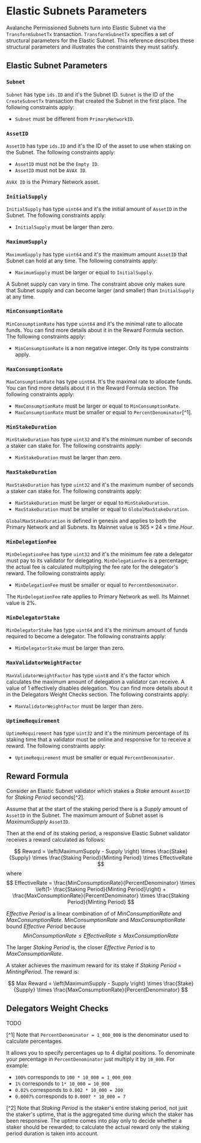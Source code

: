 # Elastic Subnets Parameters

Avalanche Permissioned Subnets turn into Elastic Subnet via the `TransformSubnetTx` transaction.
`TransformSubnetTx` specifies a set of structural parameters for the Elastic Subnet.
This reference describes these structural parameters and illustrates the constraints they must satisfy.

## Elastic Subnet Parameters

### `Subnet`

`Subnet` has type `ids.ID` and it's the Subnet ID.
`Subnet` is the ID of the `CreateSubnetTx` transaction that created the Subnet in the first place. 
The following constraints apply:

* `Subnet` must be different from `PrimaryNetworkID`.

### `AssetID`

`AssetID` has type `ids.ID` and it's the ID of the asset to use when staking on the Subnet.
The following constraints apply:
  
* `AssetID` must not be the `Empty ID`.
* `AssetID` must not be `AVAX ID`.

`AVAX ID` is the Primary Network asset.

### `InitialSupply`

`InitialSupply` has type `uint64` and it's the initial amount of `AssetID` in the Subnet.
The following constraints apply:

* `InitialSupply` must be larger than zero.

### `MaximumSupply`

`MaximumSupply` has type `uint64` and it's the maximum amount `AssetID` that Subnet can hold at any time.
The following constraints apply:

* `MaximumSupply` must be larger or equal to `InitialSupply`.

A Subnet supply can vary in time. The constraint above only makes sure that Subnet
supply and can become larger (and smaller) than `InitialSupply` at any time.

### `MinConsumptionRate`

`MinConsumptionRate` has type `uint64` and it's the minimal rate to allocate funds.
You can find more details about it in the Reward Formula section.
The following constraints apply:

* `MinConsumptionRate` is a non negative integer. Only its type constraints apply.

### `MaxConsumptionRate`

`MaxConsumptionRate` has type `uint64`. It's the maximal rate to allocate funds.
You can find more details about it in the Reward Formula section.
The following constraints apply:

* `MaxConsumptionRate` must be larger or equal to `MinConsumptionRate`.
* `MaxConsumptionRate` must be smaller or equal to `PercentDenominator`[^1].

### `MinStakeDuration`

`MinStakeDuration` has type `uint32` and it's the minimum number of seconds a staker can stake for.
The following constraints apply:

* `MinStakeDuration` must be larger than zero.

### `MaxStakeDuration`

`MaxStakeDuration` has type `uint32` and it's the maximum number of seconds a staker can stake for.
The following constraints apply:

* `MaxStakeDuration` must be larger or equal to `MinStakeDuration`.
* `MaxStakeDuration` must be smaller or equal to `GlobalMaxStakeDuration`.

`GlobalMaxStakeDuration` is defined in genesis and applies to both the Primary Network and all Subnets.
Its Mainnet value is $365 \times 24 \times time.Hour$.

### `MinDelegationFee`

`MinDelegationFee` has type `uint32` and it's the minimum fee rate a delegator
must pay to its validator for delegating. `MinDelegationFee` is a percentage; the
actual fee is calculated multiplying the fee rate for the delegator's reward.
The following constraints apply:

* `MinDelegationFee` must be smaller or equal to `PercentDenominator`.

The `MinDelegationFee` rate applies to Primary Network as well. Its Mainnet value is $2\%$.

### `MinDelegatorStake`

`MinDelegatorStake` has type `uint64` and it's the minimum amount of funds required to become a delegator.
The following constraints apply:

* `MinDelegatorStake` must be larger than zero.

### `MaxValidatorWeightFactor`

`MaxValidatorWeightFactor` has type `uint8` and it's the factor which calculates
the maximum amount of delegation a validator can receive. A value of 1
effectively disables delegation. You can find more details about it in the
Delegators Weight Checks section.
The following constraints apply:

* `MaxValidatorWeightFactor` must be larger than zero.

### `UptimeRequirement`

`UptimeRequirement` has type `uint32` and it's the minimum percentage of its
staking time that a validator must be online and responsive for to receive a
reward.
The following constraints apply:

* `UptimeRequirement` must be smaller or equal `PercentDenominator`.

## Reward Formula

Consider an Elastic Subnet validator which stakes a $Stake$ amount `AssetID` for $Staking\:Period$ seconds[^2].

Assume that at the start of the staking period there is a $Supply$ amount of `AssetID` in the Subnet.
The maximum amount of Subnet asset is $MaximumSupply$ `AssetID`.

Then at the end of its staking period, a responsive Elastic Subnet validator
receives a reward calculated as follows:

<!-- markdownlint-disable MD013 -->
$$
Reward = \left(MaximumSupply - Supply \right) \times \frac{Stake}{Supply} \times \frac{Staking Period}{Minting Period} \times EffectiveRate
$$
where
$$
EffectiveRate = \frac{MinConsumptionRate}{PercentDenominator} \times \left(1- \frac{Staking Period}{Minting Period}\right) + \frac{MaxConsumptionRate}{PercentDenominator} \times \frac{Staking Period}{Minting Period}
$$
<!-- markdownlint-enable MD013 -->

$Effective\:Period$ is a linear combination of of $MinConsumptionRate$ and
$MaxConsumptionRate$.
$MinConsumptionRate$ and $MaxConsumptionRate$ bound $Effective\:Period$ because 
$$
MinConsumptionRate \leq EffectiveRate \leq MaxConsumptionRate
$$

The larger $Staking\:Period$ is, the closer $Effective\:Period$ is to $MaxConsumptionRate$.

A staker achieves the maximum reward for its stake if $Staking\:Period$ = $Minting Period$.
The reward is:

<!-- markdownlint-disable MD013 -->
$$
Max Reward = \left(MaximumSupply - Supply \right) \times \frac{Stake}{Supply} \times \frac{MaxConsumptionRate}{PercentDenominator}
$$
<!-- markdownlint-disable MD013 -->

## Delegators Weight Checks

TODO

[^1] Note that `PercentDenominator = 1_000_000` is the denominator used to calculate percentages.

It allows you to specify percentages up to 4 digital positions.
To denominate your percentage in `PercentDenominator` just multiply it by `10_000`.
For example:

* `100%` corresponds to `100 * 10_000 = 1_000_000`
* `1%` corresponds to `1* 10_000 = 10_000`
* `0.02%` corresponds to `0.002 * 10_000 = 200`
* `0.0007%` corresponds to `0.0007 * 10_000 = 7`

[^2] Note that $Staking\:Period$ is the staker's entire staking period, not just the
staker's uptime, that is the aggregated time during which the staker has been
responsive. The uptime comes into play only to decide whether a staker should be
rewarded; to calculate the actual reward only the staking period duration is
taken into account.
